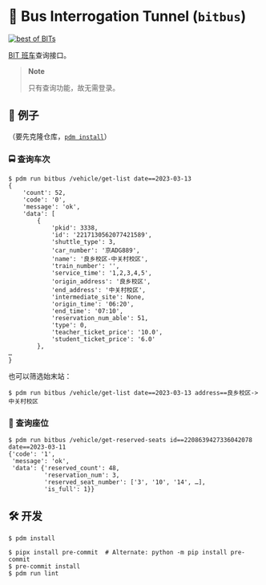 # 🚌 Bus Interrogation Tunnel (`bitbus`)

[![best of BITs](https://img.shields.io/endpoint?url=https://raw.githubusercontent.com/YDX-2147483647/best-of-bits/main/config/badge/v1.json)](https://github.com/YDX-2147483647/best-of-bits)

[BIT 班车](http://hqapp1.bit.edu.cn/newbanche/)查询接口。

> **Note**
>
> 只有查询功能，故无需登录。

## 🧪 例子

（要先克隆仓库，[`pdm install`](https://pdm.fming.dev/latest/usage/cli_reference/#exec-0--install)）

### 🚍 查询车次

```
$ pdm run bitbus /vehicle/get-list date==2023-03-13
{
    'count': 52,
    'code': '0',
    'message': 'ok',
    'data': [
        {
            'pkid': 3338,
            'id': '2217130562077421589',
            'shuttle_type': 3,
            'car_number': '京ADG889',
            'name': '良乡校区-中关村校区',
            'train_number': '',
            'service_time': '1,2,3,4,5',
            'origin_address': '良乡校区',
            'end_address': '中关村校区',
            'intermediate_site': None,
            'origin_time': '06:20',
            'end_time': '07:10',
            'reservation_num_able': 51,
            'type': 0,
            'teacher_ticket_price': '10.0',
            'student_ticket_price': '6.0'
        },
…
}
```

也可以筛选始末站：

```shell
$ pdm run bitbus /vehicle/get-list date==2023-03-13 address==良乡校区->中关村校区
```

### 💺 查询座位

```
$ pdm run bitbus /vehicle/get-reserved-seats id==2208639427336042078 date==2023-03-11
{'code': '1',
 'message': 'ok',
 'data': {'reserved_count': 48,
          'reservation_num': 3,
          'reserved_seat_number': ['3', '10', '14', …],
          'is_full': 1}}
```

## 🛠️ 开发

```shell
$ pdm install
```

```
$ pipx install pre-commit  # Alternate: python -m pip install pre-commit
$ pre-commit install
$ pdm run lint
```
